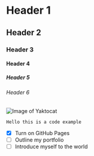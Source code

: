 # Header 1
## Header 2
### Header 3
#### Header 4
##### Header 5
###### Header 6

![Image of Yaktocat](https://octodex.github.com/images/yaktocat.png)

```
Hello this is a code example
```


- [X] Turn on GitHub Pages
- [ ] Outline my portfolio
- [ ] Introduce myself to the world
